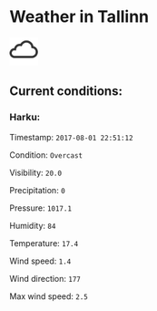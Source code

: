 # Weather in Tallinn 

<img src= 'images/cloud.png' width= '50' /> 

## Current conditions: 

### Harku: 

Timestamp: ``` 2017-08-01 22:51:12 ``` 

Condition: ``` Overcast ``` 

Visibility: ``` 20.0 ``` 

Precipitation: ``` 0 ``` 

Pressure: ``` 1017.1 ``` 

Humidity: ``` 84 ``` 

Temperature: ``` 17.4 ``` 

Wind speed: ``` 1.4 ``` 

Wind direction: ``` 177 ``` 

Max wind speed: ``` 2.5 ``` 

